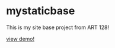 # mystaticbase
This is my site base project from ART 128!

[view demo!](https://github.com/rojoypira/mystaticbase)
